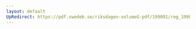 ```yaml
---
layout: default
UpRedirect: https://pdf.swedeb.se/riksdagen-volumeG-pdf/199091/reg_199091/reg_199091_1100.pdf
---
```

